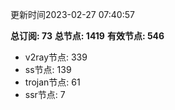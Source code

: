 更新时间2023-02-27 07:40:57

**总订阅: 73**
**总节点: 1419**
**有效节点: 546**
- v2ray节点: 339
- ss节点: 139
- trojan节点: 61
- ssr节点: 7
